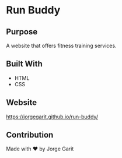 # Run  Buddy


## Purpose
A website that offers fitness training services.


## Built With
* HTML
* CSS


## Website
https://jorgegarit.github.io/run-buddy/


## Contribution
Made with ❤️ by Jorge Garit
